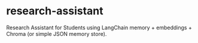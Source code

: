 # research-assistant
Research Assistant for Students using LangChain memory + embeddings + Chroma (or simple JSON memory store).
